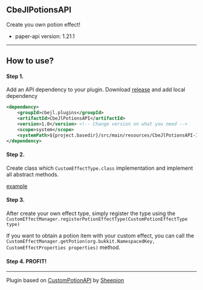 CbeJlPotionsAPI
---

Create you own potion effect!
- paper-api version: 1.21.1

---
## How to use?

#### Step 1.

Add an API dependency to your plugin.
Download [release](https://github.com/cbejl/CbeJlPotionAPI/releases) and add local dependency
```xml
<dependency>
    <groupId>cbejl.plugins</groupId>
    <artifactId>CbeJlPotionsAPI</artifactId>
    <version>1.0</version> <!-- Change version on what you need -->
    <scope>system</scope>
    <systemPath>${project.basedir}/src/main/resources/CbeJlPotionsAPI-1.0.jar</systemPath> <!-- Change path on what you need -->
</dependency>
```

#### Step 2.

Create class which ``CustomEffectType.class`` implementation and implement all abstract methods.

[example](src/main/java/cbejl/plugins/potionsapi/examples/PotionOfDryness.java)

#### Step 3.

After create your own effect type, simply register the type using the ``CustomEffectManager.registerPotionEffectType(CustomPotionEffectType type)``

If you want to obtain a potion item with your custom effect, you can call the ``CustomEffectManager.getPotion(org.bukkit.NamespacedKey, CustomEffectProperties properties)`` method.

#### Step 4. PROFIT!

---

Plugin based on [CustomPotionAPI](https://github.com/Sheepion/CustomPotionAPI) by [Sheepion](https://github.com/Sheepion)

